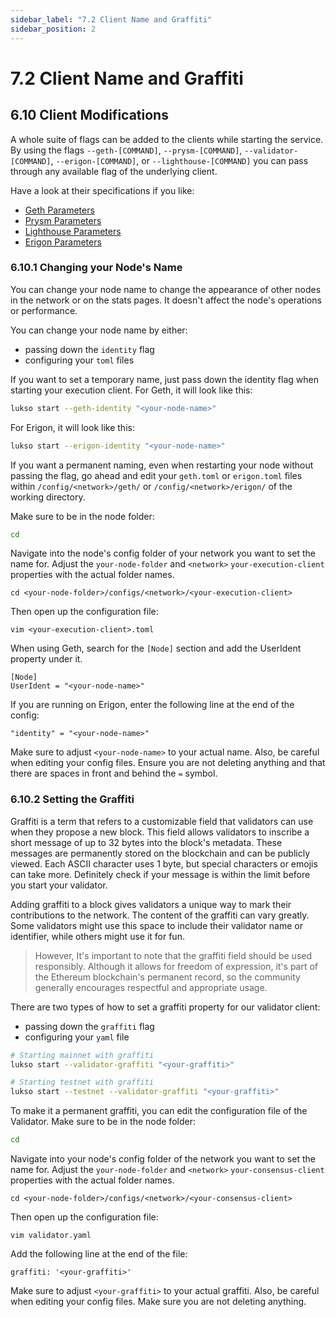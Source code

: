 ```yaml
---
sidebar_label: "7.2 Client Name and Graffiti"
sidebar_position: 2
---
```


# 7.2 Client Name and Graffiti

## 6.10 Client Modifications

A whole suite of flags can be added to the clients while starting the service. By using the flags `--geth-[COMMAND]`, `--prysm-[COMMAND]`, `--validator-[COMMAND]`, `--erigon-[COMMAND]`, or `--lighthouse-[COMMAND]` you can pass through any available flag of the underlying client.

Have a look at their specifications if you like:

- [Geth Parameters](https://geth.ethereum.org/docs/fundamentals/command-line-options)
- [Prysm Parameters](https://docs.prylabs.network/docs/prysm-usage/parameters)
- [Lighthouse Parameters](https://lighthouse-book.sigmaprime.io/advanced-datadir.html)
- [Erigon Parameters](https://github.com/ledgerwatch/erigon)

### 6.10.1 Changing your Node's Name

You can change your node name to change the appearance of other nodes in the network or on the stats pages. It doesn't affect the node's operations or performance.

You can change your node name by either:

- passing down the `identity` flag
- configuring your `toml` files

If you want to set a temporary name, just pass down the identity flag when starting your execution client. For Geth, it will look like this:

```sh
lukso start --geth-identity "<your-node-name>"
```

For Erigon, it will look like this:

```sh
lukso start --erigon-identity "<your-node-name>"
```

If you want a permanent naming, even when restarting your node without passing the flag, go ahead and edit your `geth.toml` or `erigon.toml` files within `/config/<network>/geth/` or `/config/<network>/erigon/` of the working directory.

Make sure to be in the node folder:

```sh
cd
```

Navigate into the node's config folder of your network you want to set the name for. Adjust the `your-node-folder` and `<network>` `your-execution-client` properties with the actual folder names.

```
cd <your-node-folder>/configs/<network>/<your-execution-client>
```

Then open up the configuration file:

```
vim <your-execution-client>.toml
```

When using Geth, search for the `[Node]` section and add the UserIdent property under it.

```text
[Node]
UserIdent = "<your-node-name>"
```

If you are running on Erigon, enter the following line at the end of the config:

```text
"identity" = "<your-node-name>"
```

Make sure to adjust `<your-node-name>` to your actual name. Also, be careful when editing your config files. Ensure you are not deleting anything and that there are spaces in front and behind the `=` symbol.

### 6.10.2 Setting the Graffiti

Graffiti is a term that refers to a customizable field that validators can use when they propose a new block. This field allows validators to inscribe a short message of up to 32 bytes into the block's metadata. These messages are permanently stored on the blockchain and can be publicly viewed. Each ASCII character uses 1 byte, but special characters or emojis can take more. Definitely check if your message is within the limit before you start your validator.

Adding graffiti to a block gives validators a unique way to mark their contributions to the network. The content of the graffiti can vary greatly. Some validators might use this space to include their validator name or identifier, while others might use it for fun.

> However, It's important to note that the graffiti field should be used responsibly. Although it allows for freedom of expression, it's part of the Ethereum blockchain's permanent record, so the community generally encourages respectful and appropriate usage.

There are two types of how to set a graffiti property for our validator client:

- passing down the `graffiti` flag
- configuring your `yaml` file

```sh
# Starting mainnet with graffiti
lukso start --validator-graffiti "<your-graffiti>"

# Starting testnet with graffiti
lukso start --testnet --validator-graffiti "<your-graffiti>"
```

To make it a permanent graffiti, you can edit the configuration file of the Validator. Make sure to be in the node folder:

```sh
cd
```

Navigate into your node's config folder of the network you want to set the name for. Adjust the `your-node-folder` and `<network>` `your-consensus-client` properties with the actual folder names.

```
cd <your-node-folder>/configs/<network>/<your-consensus-client>
```

Then open up the configuration file:

```
vim validator.yaml
```

Add the following line at the end of the file:

```text
graffiti: '<your-graffiti>'
```

Make sure to adjust `<your-graffiti>` to your actual graffiti. Also, be careful when editing your config files. Make sure you are not deleting anything.
